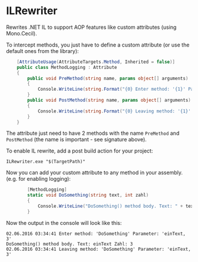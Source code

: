 # ILRewriter
Rewrites .NET IL to support AOP features like custom attributes (using Mono.Cecil).

To intercept methods, you just have to define a custom attribute (or use the default ones from the library):

```csharp
    [AttributeUsage(AttributeTargets.Method, Inherited = false)]
    public class MethodLogging : Attribute
    {
        public void PreMethod(string name, params object[] arguments)
        {
            Console.WriteLine(string.Format("{0} Enter method: '{1}' Parameter: '{2}'", DateTime.Now, name, string.Join(", ", arguments)));
        }
        public void PostMethod(string name, params object[] arguments)
        {
            Console.WriteLine(string.Format("{0} Leaving method: '{1}' Parameter: '{2}'", DateTime.Now, name, string.Join(", ", arguments)));
        }
    }
```

The attribute just need to have 2 methods with the name ```PreMethod``` and ```PostMethod``` (the name is important - see signature above). 

To enable IL rewrite, add a post build action for your project:

```
ILRewriter.exe "$(TargetPath)"
```

Now you can add your custom attribute to any method in your assembly. (e.g. for enabling logging):

```csharp
        [MethodLogging]
        static void DoSomething(string text, int zahl)
        {
            Console.WriteLine("DoSomething() method body. Text: " + text + " Zahl: " + zahl);
        }
```

Now the output in the console will look like this:

```
02.06.2016 03:34:41 Enter method: 'DoSomething' Parameter: 'einText, 3'
DoSomething() method body. Text: einText Zahl: 3
02.06.2016 03:34:41 Leaving method: 'DoSomething' Parameter: 'einText, 3'
```
